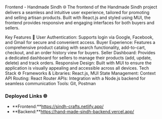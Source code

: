 Frontend - Handmade Sindh 🌐
The frontend of the Handmade Sindh project delivers a seamless and intuitive user experience, tailored for promoting and selling artisan products. Built with React.js and styled using MUI, the frontend provides responsive and engaging interfaces for both buyers and sellers.

Key Features 🚀
User Authentication: Supports login via Google, Facebook, and Gmail for secure and convenient access.
Buyer Experience: Features a comprehensive product catalog with search functionality, add-to-cart, checkout, and an order history view for buyers.
Seller Dashboard: Provides a dedicated dashboard for sellers to manage their products (add, update, delete) and track orders.
Responsive Design: Built with MUI to ensure the application is visually appealing and accessible across all devices.
Tech Stack ⚙️
Frameworks & Libraries: React.js, MUI
State Management: Context API
Routing: React Router
APIs: Integration with a Node.js backend for seamless communication
Tools: Git, Postman

### Deployed Links 🌐  
- **Frontend:**https://sindh-crafts.netlify.app/
- **Backend:**https://hand-made-sindh-backend.vercel.app/



